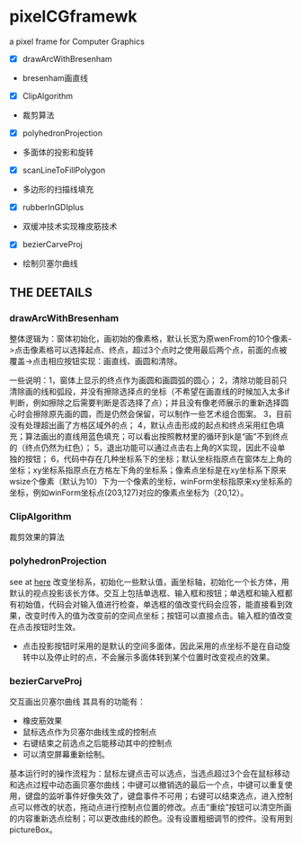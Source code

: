 # pixelCGframewk
a pixel frame for Computer Graphics


- [x] drawArcWithBresenham
- bresenham画直线
- [x] ClipAlgorithm 
- 裁剪算法
- [x] polyhedronProjection
- 多面体的投影和旋转
- [x] scanLineToFillPolygon
- 多边形的扫描线填充
- [x] rubberInGDIplus
- 双缓冲技术实现橡皮筋技术
- [x] bezierCarveProj
- 绘制贝塞尔曲线
## THE DEETAILS
### drawArcWithBresenham

整体逻辑为：窗体初始化，画初始的像素格，默认长宽为原wenFrom的10个像素->点击像素格可以选择起点、终点，超过3个点时之使用最后两个点，前面的点被覆盖->点击相应按钮实现：画直线、画圆和清除。

一些说明：1，窗体上显示的终点作为画圆和画圆弧的圆心；
2，清除功能目前只清除画的线和弧段，并没有擦除选择点的坐标（不希望在画直线的时候加入太多if判断，例如擦除之后需要判断是否选择了点）；并且没有像老师展示的重新选择圆心时会擦除原先画的圆，而是仍然会保留，可以制作一些艺术组合图案。
3，目前没有处理超出画了方格区域外的点；
4，默认点击形成的起点和终点采用红色填充；算法画出的直线用蓝色填充；可以看出按照教材里的循环到k是“画”不到终点的（终点仍然为红色）；
5，退出功能可以通过点击右上角的X实现，因此不设单独的按钮；
6，代码中存在几种坐标系下的坐标；默认坐标指原点在窗体左上角的坐标；xy坐标系指原点在方格左下角的坐标系；像素点坐标是在xy坐标系下原来wsize个像素（默认为10）下为一个像素的坐标，winForm坐标指原来xy坐标系的坐标，例如winForm坐标点(203,127)对应的像素点坐标为（20,12）。

### ClipAlgorithm 
裁剪效果的算法
### polyhedronProjection
see at [here](https://github.com/QLWeilcf/pixelCGframewk/blob/master/polyhedronProjection/readme.md)
改变坐标系，初始化一些默认值，画坐标轴，初始化一个长方体，用默认的视点投影该长方体。交互上包括单选框、输入框和按钮；单选框和输入框都有初始值，代码会对输入值进行检查，单选框的值改变代码会应答，能直接看到效果，改变时传入的值为改变前的空间点坐标；按钮可以直接点击。输入框的值改变在点击按钮时生效。
-  点击投影按钮时采用的是默认的空间多面体，因此采用的点坐标不是在自动旋转中以及停止时的点，不会展示多面体转到某个位置时改变视点的效果。

### bezierCarveProj

交互画出贝塞尔曲线
其具有的功能有：

- 橡皮筋效果
- 鼠标选点作为贝塞尔曲线生成的控制点
- 右键结束之前选点之后能移动其中的控制点
- 可以清空屏幕重新绘制。

基本运行时的操作流程为：鼠标左键点击可以选点，当选点超过3个会在鼠标移动和选点过程中动态画贝塞尔曲线；中键可以撤销选的最后一个点，中键可以重复使用，键盘的监听事件好像失效了，键盘事件不可用；右键可以结束选点，进入控制点可以修改的状态，拖动点进行控制点位置的修改。点击“重绘”按钮可以清空所画的内容重新选点绘制；可以更改曲线的颜色。没有设置粗细调节的控件。没有用到pictureBox。

